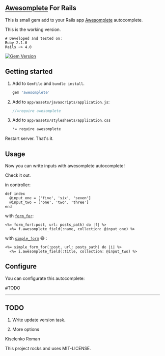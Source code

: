 ## [Awesomplete](http://leaverou.github.io/awesomplete) For Rails ##

This is small gem add to your Rails app [Awesomplete](https://github.com/LeaVerou/awesomplete) autocomplete.

This is the working version.

```rbcon
# Developed and tested on:
Ruby 2.1.0
Rails ~> 4.0
```
[![Gem Version](https://badge.fury.io/rb/awesomplete.svg)](http://badge.fury.io/rb/awesomplete)

## Getting started
1. Add to `Gemfile` and `bundle install`.

   ```ruby
   gem 'awesomplete'
   ```

2. Add to `app/assets/javascripts/application.js`:

   ```js
   //=require awesomplete
   ```

3. Add to `app/assets/stylesheets/application.css`

   ```css
   *= require awesomplete
   ```

Restart server. That's it.

## Usage
Now you can write inputs with awesomplete autocomplete!

Check it out.

in controller:

```erb
def index
  @input_one = ['five', 'six', 'seven']
  @input_two = ['one', 'two', 'three']
end
```

with [`form_for`](http://apidock.com/rails/ActionView/Helpers/FormHelper/form_for):

```erb
<%= form_for(:post, url: posts_path) do |f| %>
  <%= f.awesomplete_field(:name, collection: @input_one) %>
```

with [`simple_form`](https://github.com/plataformatec/simple_form) :smile: :

```erb
<%= simple_form_for(:post, url: posts_path) do |i| %>
  <%= i.awesomplete_field(:title, collection: @input_two) %>
```

## Configure
You can configurate this autocomplete:

#TODO

* * *


## TODO

1. Write update version task.

2. More options

Kiselenko Roman 

This project rocks and uses MIT-LICENSE.
